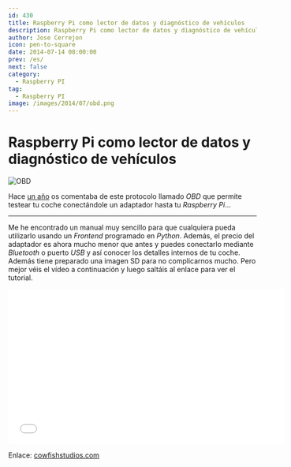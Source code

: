 ```yaml
---
id: 430
title: Raspberry Pi como lector de datos y diagnóstico de vehículos
description: Raspberry Pi como lector de datos y diagnóstico de vehículos
author: Jose Cerrejon
icon: pen-to-square
date: 2014-07-14 08:00:00
prev: /es/
next: false
category:
  - Raspberry PI
tag:
  - Raspberry PI
image: /images/2014/07/obd.png
---
```


# Raspberry Pi como lector de datos y diagnóstico de vehículos

![OBD](/images/2014/07/obd.png)

Hace [un año](/post.php?id=207) os comentaba de este protocolo llamado *OBD* que permite testear tu coche conectándole un adaptador hasta tu *Raspberry Pi*...

- - -
Me he encontrado un manual muy sencillo para que cualquiera pueda utilizarlo usando un *Frontend* programado en *Python*. Además, el precio del adaptador es ahora mucho menor que antes y puedes conectarlo mediante *Bluetooth* o puerto *USB* y así conocer los detalles internos de tu coche. Además tiene preparado una imagen SD para no complicarnos mucho. Pero mejor véis el vídeo a continuación y luego saltáis al enlace para ver el tutorial.

<iframe width="560" height="315" src="//www.youtube.com/embed/UAwiVERLmDo" frameborder="0" allowfullscreen></iframe>

Enlace: [cowfishstudios.com](http://www.cowfishstudios.com/blog/obd-pi-raspberry-pi-displaying-car-diagnostics-obd-ii-data-on-an-aftermarket-head-unit)